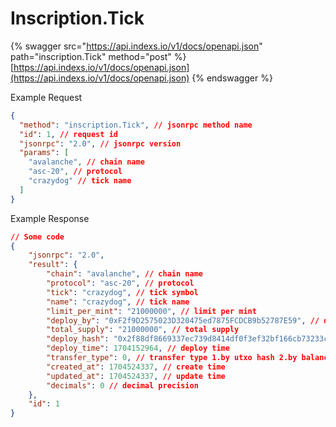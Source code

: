 # Inscription.Tick

{% swagger src="https://api.indexs.io/v1/docs/openapi.json" path="inscription.Tick" method="post" %}
[https://api.indexs.io/v1/docs/openapi.json](https://api.indexs.io/v1/docs/openapi.json)
{% endswagger %}

Example Request

```json
{
  "method": "inscription.Tick", // jsonrpc method name
  "id": 1, // request id
  "jsonrpc": "2.0", // jsonrpc version
  "params": [
    "avalanche", // chain name
    "asc-20", // protocol
    "crazydog" // tick name
  ]
}
```

Example Response

```json
// Some code
{
    "jsonrpc": "2.0",
    "result": {
        "chain": "avalanche", // chain name
        "protocol": "asc-20", // protocol
        "tick": "crazydog", // tick symbol
        "name": "crazydog", // tick name
        "limit_per_mint": "21000000", // limit per mint
        "deploy_by": "0xF2f9D2575023D320475ed7875FCDCB9b52787E59", // deployer address
        "total_supply": "21000000", // total supply
        "deploy_hash": "0x2f88df8669337ec739d8414df0f3ef32bf166cb73233c965e805b7fa54eef1f2", // deploy hash
        "deploy_time": 1704152964, // deploy time
        "transfer_type": 0, // transfer type 1.by utxo hash 2.by balance
        "created_at": 1704524337, // create time
        "updated_at": 1704524337, // update time
        "decimals": 0 // decimal precision
    },
    "id": 1
}
```
